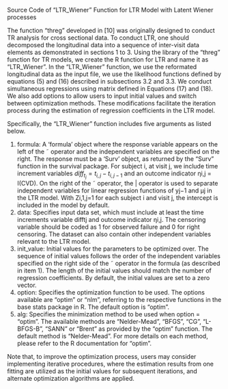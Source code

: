 Source Code of “LTR_Wiener” Function for LTR Model with Latent Wiener processes

The function “threg” developed in [10] was originally designed to conduct TR analysis for cross sectional data. 
To conduct LTR, one should decomposed the longitudinal data into a sequence of inter-visit data elements as demonstrated in sections 1 to 3. 
Using the library of the “threg” function for TR models, we create the R function for LTR and name it as “LTR_Wiener”. 
In the “LTR_Wiener” function, we use the reformated longitudinal data as the input file, 
we use the likelihood functions defined by equations (5) and (16) described in subsections 3.2 and 3.3. 
We conduct simultaneous regressions using matrix defined in Equations (17) and (18). 
We also add options to allow users to input initial values and switch between optimization methods. 
These modifications facilitate the iteration process during the estimation of regression coefficients in the LTR model.

Specifically, the “LTR_Wiener” function includes five arguments as listed below.
1. formula: A ‘formula’ object where the response variable appears on the left of the ˜ operator and the independent variables are specified on the right. 
   The response must be a ‘Surv’ object, as returned by the “Surv” function in the survival package. 
   For subject i, at visit j, we include time increment variables $diff_{t_j} = t_{i,j} − t_{i,j−1}$ and an outcome indicator ηi,j = I(CVD). 
   On the right of the ˜ operator, the | operator is used to separate independent variables for linear regression functions of yj−1 and μj in the LTR model. 
   With Zi,1,j=1 for each subject i and visit j, the intercept is included in the model by default. 
2. data: Specifies input data set, which must include at least the time increments variable difftj and outcome indicator ηi,j. 
   The censoring variable should be coded as 1 for observed failure and 0 for right censoring. 
   The dataset can also contain other independent variables relevant to the LTR model. 
3. init_value: Initial values for the parameters to be optimized over. 
   The sequence of initial values follows the order of the independent variables specified on the right side of the ˜ operator in the formula (as described in item 1). 
   The length of the initial values should match the number of regression coefficients. 
   By default, the initial values are set to a zero vector. 
4. option: Specifies the optimization function to be used. The options available are “optim” or “nlm”, referring to the respective functions in the base stats package in R. 
   The default option is “optim”. 
5. alg: Specifies the minimization method to be used when option = “optim”. 
   The available methods are “Nelder-Mead”, “BFGS”, “CG”, “L-BFGS-B”, “SANN” or “Brent” as provided by the “optim” function. The default method is “Nelder-Mead”. 
   For more details on each method, please refer to the R documentation for “optim”.

Note that, to improve the optimization process, users may consider implementing iterative procedures, 
where the estimation results from one fitting are utilized as the initial values for subsequent iterations, 
and alternate optimization algorithms are applied.

